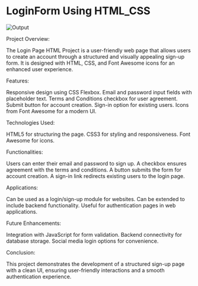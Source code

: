 # LoginForm Using HTML_CSS
![Output](https://user-images.githubusercontent.com/85393429/183030858-cd065e94-c1c6-41ec-a718-81c7cbc5b963.png)

Project Overview:

The Login Page HTML Project is a user-friendly web page that allows users to create an account through a structured and visually appealing sign-up form. It is designed with HTML, CSS, and Font Awesome icons for an enhanced user experience.

Features:

Responsive design using CSS Flexbox.
Email and password input fields with placeholder text.
Terms and Conditions checkbox for user agreement.
Submit button for account creation.
Sign-in option for existing users.
Icons from Font Awesome for a modern UI.

Technologies Used:

HTML5 for structuring the page.
CSS3 for styling and responsiveness.
Font Awesome for icons.

Functionalities:

Users can enter their email and password to sign up.
A checkbox ensures agreement with the terms and conditions.
A button submits the form for account creation.
A sign-in link redirects existing users to the login page.

Applications:

Can be used as a login/sign-up module for websites.
Can be extended to include backend functionality.
Useful for authentication pages in web applications.

Future Enhancements:

Integration with JavaScript for form validation.
Backend connectivity for database storage.
Social media login options for convenience.

Conclusion:

This project demonstrates the development of a structured sign-up page with a clean UI, ensuring user-friendly interactions and a smooth authentication experience.

